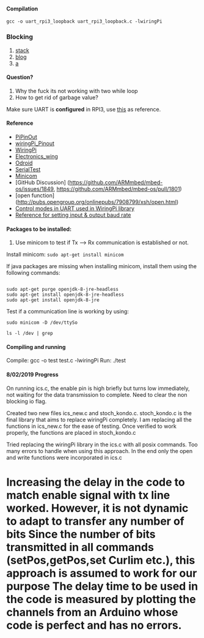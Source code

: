 
#### Compilation
`gcc -o uart_rpi3_loopback uart_rpi3_loopback.c -lwiringPi`

### Blocking

1. [stack](https://stackoverflow.com/questions/42449987/is-the-write-function-in-c-blocking-or-non-blocking)
2. [blog](https://eklitzke.org/blocking-io-nonblocking-io-and-epoll)
3. [a](http://pubs.opengroup.org/onlinepubs/9699919799/functions/write.html)

#### Question?
1. Why the fuck its not working with two while loop
2. How to get rid of garbage value?

Make sure UART is **configured** in RPI3, use [this](https://www.electronicwings.com/raspberry-pi/raspberry-pi-uart-communication-using-python-and-c) as reference. 

#### Reference
* [PiPinOut](https://www.google.com/search?q=gpio+rpi3+pinout&tbm=isch&source=iu&ictx=1&fir=uzJLoQO8mMNq7M%253A%252CO7iK81du5nUBUM%252C_&usg=AI4_-kT1FivXi9CX71rcYsEdYpg8QoGwvw&sa=X&ved=2ahUKEwiUy67JoangAhVLtI8KHQVkCLQQ9QEwAnoECAUQCA#imgrc=uzJLoQO8mMNq7M:)
* [wiringPi_Pinout](http://wiringpi.com/pins/)
* [WiringPi](http://wiringpi.com/reference/serial-library/)
* [Electronics_wing](https://www.electronicwings.com/raspberry-pi/raspberry-pi-uart-communication-using-python-and-c)
* [Odroid](https://wiki.odroid.com/odroid-xu4/application_note/gpio/wiringpi)
* [SerialTest](https://github.com/WiringPi/WiringPi/blob/master/examples/serialTest.c)
* [Minicom](https://medium.com/@amitasinghchauhan/serial-port-debugging-101-loopback-test-4a7e40da9055)
* [GitHub Discussion] (https://github.com/ARMmbed/mbed-os/issues/1849, https://github.com/ARMmbed/mbed-os/pull/1801)
* [open function] (http://pubs.opengroup.org/onlinepubs/7908799/xsh/open.html)
* [Control modes in UART used in WiringPi library](http://www.delorie.com/gnu/docs/glibc/libc_364.html)
* [Reference for setting input & output baud rate](http://www.delorie.com/gnu/docs/glibc/libc_366.html)
#### Packages to be installed: 

1. Use minicom to test if Tx --> Rx communication is established or not.

Install minicom: `sudo apt-get install minicom`

If java packages are missing when installing minicom, install them using the following commands: 

```

sudo apt-get purge openjdk-8-jre-headless
sudo apt-get install openjdk-8-jre-headless
sudo apt-get install openjdk-8-jre

```

Test if a communication line is working by using:

`sudo minicom -D /dev/ttySo`
 

`ls -l /dev | grep `

#### Compiling and running 

Compile: gcc -o test test.c -lwiringPi
Run: ./test

#### 8/02/2019 Progress

On running ics.c, the enable pin is high briefly but turns low immediately, not waiting for the data transmission to complete. 
Need to clear the non blocking io flag.

Created two new files ics_new.c and stoch_kondo.c. stoch_kondo.c is the final library that aims to replace wiringPi completely. 
I am replacing all the functions in ics_new.c for the ease of testing. Once verified to work properly, the functions are placed in stoch_kondo.c 

Tried replacing the wiringPi library in the ics.c with all posix commands. Too many errors to handle when using this approach. 
In the end only the open and write functions were incorporated in ics.c 

Increasing the delay in the code to match enable signal with tx line worked. However, it is not dynamic to adapt to transfer any number of bits
Since the number of bits transmitted in all commands (setPos,getPos,set Curlim etc.), this approach is assumed to work for our purpose
The delay time to be used in the code is measured by plotting the channels from an Arduino whose code is perfect and has no errors. 
=======

